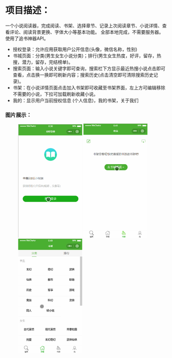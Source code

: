 # 项目描述：
一个小说阅读器，完成阅读、书架、选择章节、记录上次阅读章节、小说详情、查看评论、阅读背景更换、字体大小等基本功能。 全部本地完成，不需要服务器。 使用了追书神器API。

- 授权登录：允许应用获取用户公开信息(头像，微信名称，性别)
- 书城页面：分类(男生女生小说分类)；排行(男生女生热度，好评，留存，热搜，潜力，留存，完结榜单)。
- 搜索页面：输入小说关键字即可查询，搜索栏下方显示最近热搜小说点击即可查看，点击换一换即可刷新内容；搜索历史(点击清空即可清除搜索历史记录)。
- 书架：在小说详情页面点击加入书架即可收藏至书架界面，左上方可编辑移除不需要的小说，下拉可加载刷新收藏小说。
- 我的：显示用户当前授权信息 (个人信息)，我的书架，关于我们

### 图片展示：
<figure class="third">
  <img src="https://github.com/ProgrammerLie/zaxiang/blob/master/image/wx-01.gif" width="200" style="flaot:right"/>
  <img src="https://github.com/ProgrammerLie/zaxiang/blob/master/image/wx-02.gif" width="200" style="flaot:left"/>
  <img src="https://github.com/ProgrammerLie/zaxiang/blob/master/image/wx-03.gif" width="200" style="flaot:left"/>
</figure>
